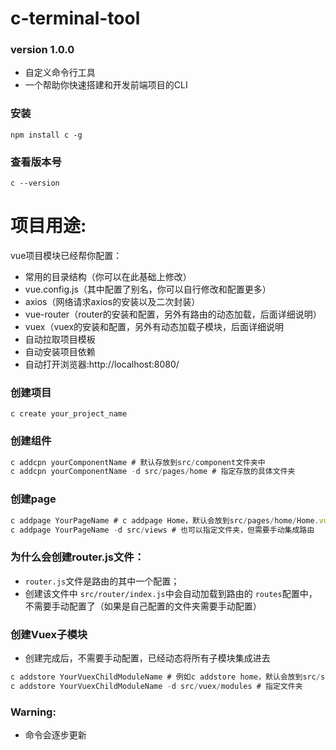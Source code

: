 # c-terminal-tool 
### version 1.0.0
- 自定义命令行工具
- 一个帮助你快速搭建和开发前端项目的CLI

### 安装
```
npm install c -g
```

### 查看版本号
```
c --version 
```

# 项目用途:
vue项目模块已经帮你配置：
- 常用的目录结构（你可以在此基础上修改）
- vue.config.js（其中配置了别名，你可以自行修改和配置更多）
- axios（网络请求axios的安装以及二次封装）
- vue-router（router的安装和配置，另外有路由的动态加载，后面详细说明）
- vuex（vuex的安装和配置，另外有动态加载子模块，后面详细说明
- 自动拉取项目模板
- 自动安装项目依赖
- 自动打开浏览器:http://localhost:8080/

### 创建项目
```
c create your_project_name
```

### 创建组件
```javascript
c addcpn yourComponentName # 默认存放到src/component文件夹中
c addcpn yourComponentName -d src/pages/home # 指定存放的具体文件夹 
```

### 创建page
```javascript
c addpage YourPageName # c addpage Home，默认会放到src/pages/home/Home.vue中，并且会创建src/page/home/router.js 
c addpage YourPageName -d src/views # 也可以指定文件夹，但需要手动集成路由
```
### 为什么会创建router.js文件：
- `router.js`文件是路由的其中一个配置；
- 创建该文件中 `src/router/index.js`中会自动加载到路由的 `routes`配置中，不需要手动配置了（如果是自己配置的文件夹需要手动配置）

### 创建Vuex子模块
- 创建完成后，不需要手动配置，已经动态将所有子模块集成进去
```javascript
c addstore YourVuexChildModuleName # 例如c addstore home，默认会放到src/store/modules/home/index.js和types.js
c addstore YourVuexChildModuleName -d src/vuex/modules # 指定文件夹 
```

### Warning:

- 命令会逐步更新